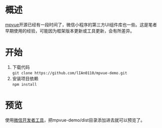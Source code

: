 # 概述
[mpvue](http://mpvue.com/)开源已经有一段时间了，微信小程序的第三方UI组件库也一些。这是笔者早期使用的经验，可能因为框架版本更新或工具更新，会有所差异。

# 开始
1. 下载代码   
`git clone https://github.com/lIAn0110/mpvue-demo.git`
2. 安装项目依赖   
`npm install`

# 预览
使用[微信开发者工具](https://mp.weixin.qq.com/debug/wxadoc/dev/devtools/download.html)，把mpvue-demo/dist目录添加进去就可以预览了。